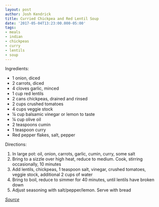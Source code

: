```yaml
---
layout: post
author: Josh Kendrick
title: Curried Chickpea and Red Lentil Soup
date: '2017-05-04T13:23:00.000-05:00'
tags:
- meals
- indian
- chickpeas
- curry
- lentils
- soup
---
```


Ingredients:
* 1 onion, diced
* 2 carrots, diced
* 4 cloves garlic, minced
* 1 cup red lentils
* 2 cans chickpeas, drained and rinsed
* 2 cups crushed tomatoes
* 4 cups veggie stock
* ¼ cup balsamic vinegar or lemon to taste
* ¼ cup olive oil
* 2 teaspoons cumin
* 1 teaspoon curry
* Red pepper flakes, salt, pepper

Directions:
1. In large pot: oil, onion, carrots, garlic, cumin, curry, some salt
2. Bring to a sizzle over high heat, reduce to medium. Cook, stirring occasionally, 10 minutes
3. Add lentils, chickpeas, 1 teaspoon salt, vinegar, crushed tomatoes, veggie stock, additional 2 cups of water
4. Bring to boil, reduce to simmer for 40 minutes, until lentils have broken down
5. Adjust seasoning with salt/pepper/lemon. Serve with bread

*[Source](https://food52.com/recipes/69169-curried-chickpea-and-red-lentil-soup)*